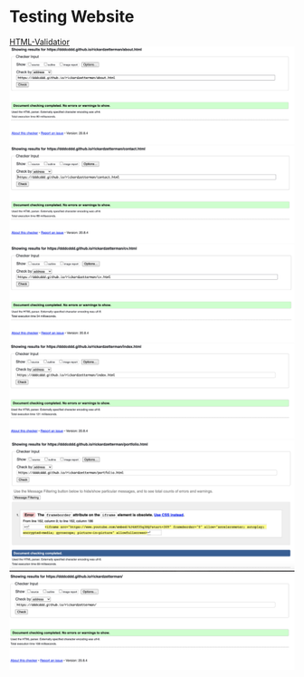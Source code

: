 # **Testing Website**

[HTML-Validatior](https://validator.w3.org/)
    <img src="Images-readme/html-vali-about.png" alt="OPS!">
    <img src="Images-readme/html-vali-contact.png" alt="OPS!">
    <img src="Images-readme/html-vali-cv.png" alt="OPS!"> 
    <img src="Images-readme/html-vali-index.png" alt="OPS!">
     <img src="Images-readme/html-vali-portfolio.png" alt="OPS!">
     <img src="Images-readme/html-vali-rz.png" alt="OPS!">
